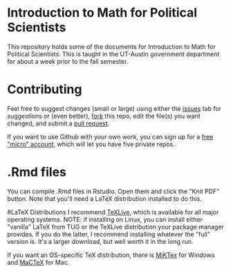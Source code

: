 # Introduction to Math for Political Scientists

This repository holds some of the documents for Introduction to Math for Political Scientists.
This is taught in the UT-Austin government department for about a week prior to the fall semester.

# Contributing
Feel free to suggest changes (small or large) using either the [issues](https://guides.github.com/features/issues/) tab for suggestions or (even better), [fork](https://help.github.com/articles/fork-a-repo/) this repo, edit the file(s) you want changed, and submit a [pull request](https://help.github.com/articles/using-pull-requests/).

If you want to use Github with your own work, you can sign up for a [free "micro" account](https://education.github.com/), which will let you have five private repos. 


# .Rmd files
You can compile .Rmd files in Rstudio. Open them and click the "Knit PDF" button.
Note that you'll need a LaTeX distribution installed to do this.

#LaTeX Distributions
I recommend [TeXLive](https://www.tug.org/texlive/), which is available for all major operating systems.
NOTE: if installing on Linux, you can install either "vanilla" LaTeX from TUG or the TeXLive distribution your package manager provides.
If you do the latter, I recommend installing whatever the "full" version is.
It's a larger download, but well worth it in the long run.  

If you want an OS-specific TeX distribution, there is [MiKTex](www.miktex.org) for Windows and [MaCTeX](https://tug.org/mactex/) for Mac.
